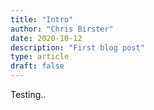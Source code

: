 ```yaml
---
title: "Intro"
author: "Chris Birster"
date: 2020-10-12
description: "First blog post"
type: article
draft: false
---
```


Testing..